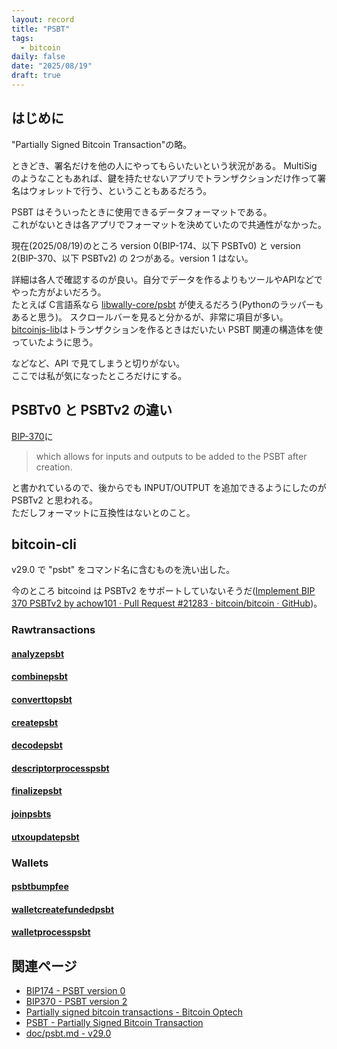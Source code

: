 ```yaml
---
layout: record
title: "PSBT"
tags:
  - bitcoin
daily: false
date: "2025/08/19"
draft: true
---
```


## はじめに

"Partially Signed Bitcoin Transaction"の略。

ときどき、署名だけを他の人にやってもらいたいという状況がある。
MultiSig のようなこともあれば、鍵を持たせないアプリでトランザクションだけ作って署名はウォレットで行う、ということもあるだろう。

PSBT はそういったときに使用できるデータフォーマットである。  
これがないときは各アプリでフォーマットを決めていたので共通性がなかった。

現在(2025/08/19)のところ version 0(BIP-174、以下 PSBTv0) と version 2(BIP-370、以下 PSBTv2) の 2つがある。version 1 はない。

詳細は各人で確認するのが良い。自分でデータを作るよりもツールやAPIなどでやった方がよいだろう。  
たとえば C言語系なら [libwally-core/psbt](https://wally.readthedocs.io/en/latest/psbt.html) が使えるだろう(Pythonのラッパーもあると思う)。
スクロールバーを見ると分かるが、非常に項目が多い。  
[bitcoinjs-lib](https://github.com/bitcoinjs/bitcoinjs-lib)はトランザクションを作るときはだいたい PSBT 関連の構造体を使っていたように思う。

などなど、API で見てしまうと切りがない。  
ここでは私が気になったところだけにする。

## PSBTv0 と PSBTv2 の違い

[BIP-370](https://github.com/bitcoin/bips/blob/master/bip-0370.mediawiki#abstract)に

> which allows for inputs and outputs to be added to the PSBT after creation.

と書かれているので、後からでも INPUT/OUTPUT を追加できるようにしたのが PSBTv2 と思われる。  
ただしフォーマットに互換性はないとのこと。

## bitcoin-cli

v29.0 で "psbt" をコマンド名に含むものを洗い出した。

今のところ bitcoind は PSBTv2 をサポートしていないそうだ([Implement BIP 370 PSBTv2 by achow101 · Pull Request #21283 · bitcoin/bitcoin · GitHub](https://github.com/bitcoin/bitcoin/pull/21283))。

### Rawtransactions

#### [analyzepsbt](https://developer.bitcoin.org/reference/rpc/analyzepsbt.html)

#### [combinepsbt](https://developer.bitcoin.org/reference/rpc/combinepsbt.html)

#### [converttopsbt](https://developer.bitcoin.org/reference/rpc/converttopsbt.html)

#### [createpsbt](https://developer.bitcoin.org/reference/rpc/createpsbt.html)

#### [decodepsbt](https://developer.bitcoin.org/reference/rpc/decodepsbt.html)

#### [descriptorprocesspsbt](https://bitcoincore.org/en/doc/28.0.0/rpc/rawtransactions/descriptorprocesspsbt/)

#### [finalizepsbt](https://developer.bitcoin.org/reference/rpc/finalizepsbt.html)

#### [joinpsbts](https://developer.bitcoin.org/reference/rpc/joinpsbts.html)

#### [utxoupdatepsbt](https://developer.bitcoin.org/reference/rpc/utxoupdatepsbt.html)

### Wallets

#### [psbtbumpfee](https://developer.bitcoin.org/reference/rpc/psbtbumpfee.html)

#### [walletcreatefundedpsbt](https://developer.bitcoin.org/reference/rpc/walletcreatefundedpsbt.html)

#### [walletprocesspsbt](https://developer.bitcoin.org/reference/rpc/walletprocesspsbt.html)


## 関連ページ

* [BIP174 - PSBT version 0](https://github.com/bitcoin/bips/blob/master/bip-0174.mediawiki)
* [BIP370 - PSBT version 2](https://github.com/bitcoin/bips/blob/master/bip-0370.mediawiki)
* [Partially signed bitcoin transactions - Bitcoin Optech](https://bitcoinops.org/en/topics/psbt/)
* [PSBT - Partially Signed Bitcoin Transaction](https://learnmeabitcoin.com/technical/transaction/psbt/)
* [doc/psbt.md - v29.0](https://github.com/bitcoin/bitcoin/blob/v29.0/doc/psbt.md)
